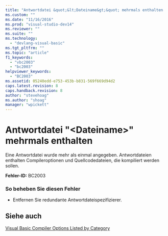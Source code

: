 ```yaml
---
title: "Antwortdatei &quot;&lt;Dateiname&gt;&quot; mehrmals enthalten | Microsoft Docs"
ms.custom: ""
ms.date: "11/16/2016"
ms.prod: "visual-studio-dev14"
ms.reviewer: ""
ms.suite: ""
ms.technology: 
  - "devlang-visual-basic"
ms.tgt_pltfrm: ""
ms.topic: "article"
f1_keywords: 
  - "vbc2003"
  - "bc2003"
helpviewer_keywords: 
  - "BC2003"
ms.assetid: 05240edd-e753-453b-b831-569f669d94d2
caps.latest.revision: 8
caps.handback.revision: 8
author: "stevehoag"
ms.author: "shoag"
manager: "wpickett"
---
```

# Antwortdatei &quot;&lt;Dateiname&gt;&quot; mehrmals enthalten
Eine Antwortdatei wurde mehr als einmal angegeben. Antwortdateien enthalten Compileroptionen und Quellcodedateien, die kompiliert werden sollen.  
  
 **Fehler\-ID:** BC2003  
  
### So beheben Sie diesen Fehler  
  
-   Entfernen Sie redundante Antwortdateispezifizierer.  
  
## Siehe auch  
 [Visual Basic Compiler Options Listed by Category](../../visual-basic/reference/command-line-compiler/compiler-options-listed-by-category.md)